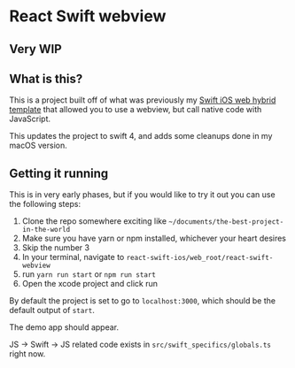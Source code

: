 # React Swift webview 

## Very WIP

## What is this?

This is a project built off of what was previously my [Swift iOS web hybrid template](https://github.com/WillsonSmith/Swift-iOS-web-hybrid-template) that allowed you to use a webview, but call native code with JavaScript.

This updates the project to swift 4, and adds some cleanups done in my macOS version. 

## Getting it running
This is in very early phases, but if you would like to try it out you can use the following steps:
1. Clone the repo somewhere exciting like `~/documents/the-best-project-in-the-world`
2. Make sure you have yarn or npm installed, whichever your heart desires
4. Skip the number 3
5. In your terminal, navigate to `react-swift-ios/web_root/react-swift-webview`
6. run `yarn run start` or `npm run start`
7. Open the xcode project and click run

By default the project is set to go to `localhost:3000`, which should be the default output of `start`.

The demo app should appear.

JS -> Swift -> JS related code exists in `src/swift_specifics/globals.ts` right now.
